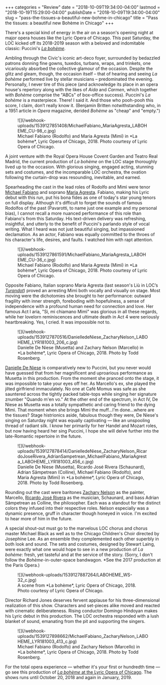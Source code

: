 +++
categories = "Review"
date = "2018-10-09T19:34:00-04:00"
lastmod = "2018-10-19T15:29:00-04:00"
publishDate = "2018-10-09T19:34:00-04:00"
slug = "pass-the-tissues-a-beautiful-new-bohme-in-chicago"
title = "Pass the tissues: a beautiful new Bohème in Chicago"
+++

There's a special kind of energy in the air on a season's opening night at major opera houses like the Lyric Opera of Chicago.  This past Saturday, the LOC kicked off its 2018-2019 season with a beloved and indomitable classic: Puccini's [*La bohème*](https://www.lyricopera.org/concertstickets/calendar/2018-2019/la-boheme-opera-tickets).
 
Ambling through the Civic's iconic art-deco foyer, surrounded by bedazzled patrons donning fine gowns, tuxedos, turbans, wraps, and trinkets, one vicariously absorbed the collective glamour of the occasion. Despite the glitz and gleam, though, the occasion itself – that of hearing and seeing *La bohème* performed live by stellar musicians – predominated the evening. Personally, I never tire of this piece (and acknowledge its place in an opera house's repertory along with the likes of *Aida* and *Carmen*, which together with *Bohème* comprise the "ABCs" of box-office success).  Puccini's *La bohème* is a masterpiece. There! I said it.  And those who pooh-pooh this score, I claim, don’t really know it.  (Benjamin Britten notwithstanding who, in a 1951 article in *Opera* magazine, derided *Bohème* as "cheap" and "empty.") 

<figure data-type="image">
![](/webhook-uploads/1539127851408/MichaelFabiano_MariaAgresta_LABOHEME_CU-98_c.jpg)
<figcaption>Michael Fabiano (Rodolfo) and Maria Agresta (Mimì) in *La bohème*, Lyric Opera of Chicago, 2018. Photo courtesy of Lyric Opera of Chicago.</figcaption>
</figure>

A joint venture with the Royal Opera House Covent Garden and Teatro Real Madrid, the current production of *La bohème* on the LOC stage thoroughly lived up to the occasion.  With glorious singing, engaged acting, stunning sets and costumes, and the incomparable LOC orchestra, the ovation following the curtain-drop was resounding, inevitable, and earned.

Spearheading the cast in the lead roles of Rodolfo and Mimì were tenor [Michael Fabiano](/scene/people/michael-fabiano/) and soprano [Maria Agresta](/scene/people/maria-agresta/).  Fabiano, making his Lyric debut with this run, put his bona fides as one of today's star young tenors on full display.  Although it's difficult to forget the sounds of famous Rodolfos of the past (Pavarotti, to name just one example and my personal bias), I cannot recall a more nuanced performance of this role than Fabiano's from this Saturday.  His text-driven delivery was refreshing, insightful, and utterly to the benefit of Puccini's parlando style of vocal writing.  What I heard was not just beautiful singing, but impassioned declamation.  As an actor, Fabiano was equally committed to the throes of his character's life, desires, and faults.  I watched him with rapt attention.

<figure data-type="image">
![](/webhook-uploads/1539127861591/MichaelFabiano_MariaAgresta_LABOHEME_CU-36_c.jpg)
<figcaption>Michael Fabiano (Rodolfo) and Maria Agresta (Mimì) in *La bohème*, Lyric Opera of Chicago, 2018. Photo courtesy of Lyric Opera of Chicago.</figcaption>
</figure>
 
Opposite Fabiano, Italian soprano Maria Agresta (last season's Liù in LOC’s [*Turandot*](/an-operas-evolving-relevance-turandot/)) proved an arresting Mimì both vocally and visually on stage.  Most moving were the dichotomies she brought to her performance: outward fragility with inner strength, foreboding with hopefulness, a sense of independence with a profound human need for connection and love. Her famous Act I aria, "Si, mi chiamano Mimì" was glorious in all these regards, while her lovelorn reminiscences and ultimate death in Act 4 were seriously heartbreaking.  Yes, I cried.  It was impossible not to.

<figure data-type="image">
![](/webhook-uploads/1539127870516/DanielledeNiese_ZacharyNelson_LABOHEME_LYR181003_206_c.jpg)
<figcaption>Danielle De Niese (Musetta) and Zachary Nelson (Marcello) in *La bohème*, Lyric Opera of Chicago, 2018. Photo by Todd Rosenberg.</figcaption>
</figure>

[Danielle De Niese](/scene/people/danielle-de-niese/) is comparatively new to Puccini, but you never would have guessed that from her magnificent and uproarious performance as Musetta in this production.  From the moment she pranced onto the stage, it was impossible to take your eyes off her.  As Marcello's ex, she played the jilted girlfriend immaculately.  No one at Café Momus was safe as she sauntered across the tightly packed table-tops while singing her signature znumber "Quando m'en vo." At the other end of the spectrum, in Act IV, De Niese as Musetta was a totally sympathetic and caring friend to the dying Mimì.  That moment when she brings Mimì the muff…I'm done…where are the tissues? Stage histrionics aside, fabulous though they were, De Niese's singing on Saturday night was equally captivating — like an unspooling thread of radiant silk.  I know her primarily for her Handel and Mozart roles, but now having heard her sing Puccini, I hope she will delve further into the late-Romantic repertoire in the future.

<figure data-type="image">
![](/webhook-uploads/1539127878414/DanielledeNiese_ZacharyNelson_RicardoJoseRivera_AdrianSampetrean_MichaelFabiano_MariaAgresta_LABOHEME_LYR181003_456_c.jpg)
<figcaption>Danielle De Niese (Musetta), Ricardo José Rivera (Schaunard), Adrian Sâmpetrean (Colline), Michael Fabiano (Rodolfo), and Maria Agresta (Mimì) in *La bohème*, Lyric Opera of Chicago, 2018. Photo by Todd Rosenberg.</figcaption>
</figure>

Rounding out the cast were baritones [Zachary Nelson](/talking-with-singers-zachary-nelson/) as the painter, Marcello, [Ricardo José Rivera](/scene/people/ricardo-rivera/) as the musician, Schaunard, and bass Adrian Sâmpetrean as Colline, the philosopher.  Each was a standout for the distinct colors they infused into their respective roles.  Nelson especially was a dynamic presence, gruff in character though honeyed in voice.  I'm excited to hear more of him in the future. 
 
A special shout-out must go to the marvelous LOC chorus and chorus master Michael Black as well as to the Chicago Children's Choir directed by Josephine Lee.  As an ensemble they complemented each other superbly in both look and sound. The sets and costumes, designed by Stewart Laing, were exactly what one would hope to see in a new production of *La bohème*: fresh, yet tasteful and at the service of the story. (Sorry, I don't follow the *Bohème*-in-outer-space bandwagon. \*See the 2017 production at the Paris Opera.)

<figure data-type="image">
![](/webhook-uploads/1539127887264/LABOHEME_WS-32_c.jpg)
<figcaption>A scene from *La bohème*, Lyric Opera of Chicago, 2018. Photo courtesy of Lyric Opera of Chicago.</figcaption>
</figure>
 
Director Richard Jones deserves fervent applause for his three-dimensional realization of this show.  Characters and set-pieces alike moved and reacted with cinematic deliberateness.  Rising conductor Domingo Hindoyan makes his Lyric debut in this production. The LOC orchestra responded with a lush blanket of sound, emanating from the pit and supporting the singers.  

<figure data-type="image">
![](/webhook-uploads/1539127898662/MichaelFabiano_ZacharyNelson_LABOHEME_LYR181003_413_c.jpg)
<figcaption>Michael Fabiano (Rodolfo) and Zachary Nelson (Marcello) in *La bohème*, Lyric Opera of Chicago, 2018. Photo by Todd Rosenberg.</figcaption>
</figure>

For the total opera experience — whether it's your first or hundredth time — go see this production of [*La bohème* at the Lyric Opera of Chicago](https://www.lyricopera.org/concertstickets/calendar/2018-2019/la-boheme-opera-tickets). The shows runs until October 20, 2018 and again in January, 2019.
